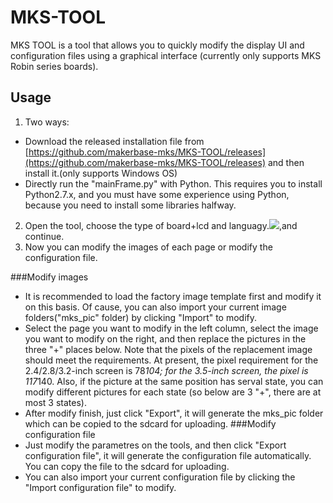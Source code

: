 # MKS-TOOL
MKS TOOL is a tool that allows you to quickly modify the display UI and configuration files using a graphical interface (currently only supports MKS Robin series boards).

## Usage


1. Two ways:


 - Download the released installation file from [https://github.com/makerbase-mks/MKS-TOOL/releases](https://github.com/makerbase-mks/MKS-TOOL/releases) and then install it.(only supports Windows OS) 
 - Directly run the "mainFrame.py" with Python. This requires you to install Python2.7.x, and you must have some experience using Python, because you need to install some libraries halfway. 

2. Open the tool, choose the type of board+lcd and languagy.![](https://github.com/makerbase-mks/MKS-TOOL/blob/master/images/choose.png),and continue.
3. Now you can modify the images of each page or modify the configuration file.[](https://github.com/makerbase-mks/MKS-TOOL/blob/master/images/step1.png)

###Modify images
 - It is recommended to load the factory image template first and modify it on this basis. Of cause, you can also import your current image folders("mks_pic" folder) by clicking "Import" to modify.
 - Select the page you want to modify in the left column, select the image you want to modify on the right, and then replace the pictures in the three "+" places below. Note that the pixels of the replacement image should meet the requirements. At present, the pixel requirement for the 2.4/2.8/3.2-inch screen is 78*104; for the 3.5-inch screen, the pixel is 117*140. Also, if the picture at the same position has serval state, you can modify different pictures for each state (so below are 3 "+", there are at most 3 states).[](https://github.com/makerbase-mks/MKS-TOOL/blob/master/images/step2.png)
 - After modify finish, just click "Export", it will generate the mks_pic folder which can be copied to the sdcard for uploading.
###Modify configuration file
 - Just modify the parametres on the tools, and then click "Export configuration file", it will generate the configuration file automatically. You can copy the file to the sdcard for uploading.[](https://github.com/makerbase-mks/MKS-TOOL/blob/master/images/step3.png)
 - You can also import your current configuration file by clicking the "Import configuration file" to modify.


